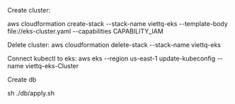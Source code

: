 Create cluster:

aws cloudformation create-stack --stack-name viettq-eks --template-body file://eks-cluster.yaml --capabilities CAPABILITY_IAM

Delete cluster:
aws cloudformation delete-stack --stack-name viettq-eks

Connect kubectl to eks:
aws eks --region us-east-1 update-kubeconfig --name viettq-eks-Cluster

Create db

sh ./db/apply.sh